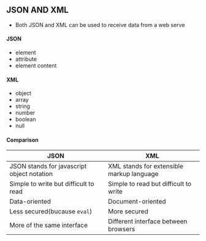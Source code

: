 ## JSON AND XML
    
* Both JSON and XML can be used to receive data from a web serve

#### JSON

* element
* attribute
* element content

#### XML

* object
* array
* string
* number
* boolean
* null

#### Comparison

JSON    |   XML 
------- | --------
JSON stands for javascript object notation  |   XML stands for extensible markup language
Simple to write but difficult to read   | Simple to read but difficult to write
Data-oriented   |   Document-oriented
Less secured(bucause `eval`)    |   More secured
More of the same interface  | Different interface between browsers
